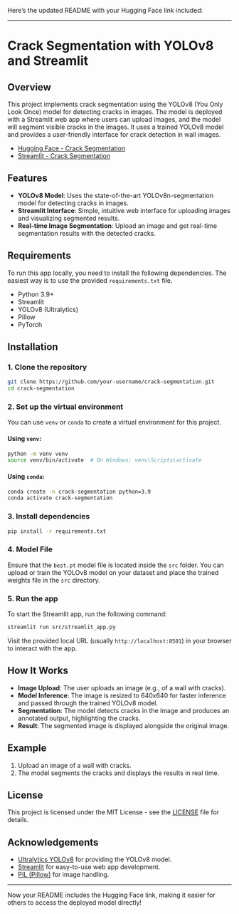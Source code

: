 Here’s the updated README with your Hugging Face link included:

---

# Crack Segmentation with YOLOv8 and Streamlit

## Overview

This project implements crack segmentation using the YOLOv8 (You Only Look Once) model for detecting cracks in images. The model is deployed with a Streamlit web app where users can upload images, and the model will segment visible cracks in the images. It uses a trained YOLOv8 model and provides a user-friendly interface for crack detection in wall images.

- [Hugging Face - Crack Segmentation](https://huggingface.co/spaces/Speccco/Crack-Segmentation)
- [Streamlit - Crack Segmentation](https://crack-segmentation.streamlit.app/)

## Features

* **YOLOv8 Model**: Uses the state-of-the-art YOLOv8n-segmentation model for detecting cracks in images.
* **Streamlit Interface**: Simple, intuitive web interface for uploading images and visualizing segmented results.
* **Real-time Image Segmentation**: Upload an image and get real-time segmentation results with the detected cracks.

## Requirements

To run this app locally, you need to install the following dependencies. The easiest way is to use the provided `requirements.txt` file.

* Python 3.9+
* Streamlit
* YOLOv8 (Ultralytics)
* Pillow
* PyTorch

## Installation

### 1. Clone the repository

```bash
git clone https://github.com/your-username/crack-segmentation.git
cd crack-segmentation
```

### 2. Set up the virtual environment

You can use `venv` or `conda` to create a virtual environment for this project.

#### Using `venv`:

```bash
python -m venv venv
source venv/bin/activate  # On Windows: venv\Scripts\activate
```

#### Using `conda`:

```bash
conda create -n crack-segmentation python=3.9
conda activate crack-segmentation
```

### 3. Install dependencies

```bash
pip install -r requirements.txt
```

### 4. Model File

Ensure that the `best.pt` model file is located inside the `src` folder. You can upload or train the YOLOv8 model on your dataset and place the trained weights file in the `src` directory.

### 5. Run the app

To start the Streamlit app, run the following command:

```bash
streamlit run src/streamlit_app.py
```

Visit the provided local URL (usually `http://localhost:8501`) in your browser to interact with the app.

## How It Works

* **Image Upload**: The user uploads an image (e.g., of a wall with cracks).
* **Model Inference**: The image is resized to 640x640 for faster inference and passed through the trained YOLOv8 model.
* **Segmentation**: The model detects cracks in the image and produces an annotated output, highlighting the cracks.
* **Result**: The segmented image is displayed alongside the original image.

## Example

1. Upload an image of a wall with cracks.
2. The model segments the cracks and displays the results in real time.

## License

This project is licensed under the MIT License - see the [LICENSE](LICENSE) file for details.

## Acknowledgements

* [Ultralytics YOLOv8](https://github.com/ultralytics/yolov8) for providing the YOLOv8 model.
* [Streamlit](https://streamlit.io/) for easy-to-use web app development.
* [PIL (Pillow)](https://pillow.readthedocs.io/en/stable/) for image handling.

---

Now your README includes the Hugging Face link, making it easier for others to access the deployed model directly!
